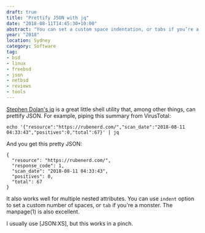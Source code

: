 ```yaml
---
draft: true
title: "Prettify JSON with jq"
date: "2018-08-11T14:45:30+10:00"
abstract: "You can set a custom space indentation, or tabs if you’re a monster"
year: "2018"
location: Sydney
category: Software
tag:
- bsd
- linux
- freebsd
- json
- netbsd
- reviews
- tools
---
```

[Stephen Dolan's jq] is a great little shell utility that, among other things, can prettify JSON. For example, piping this summary from VirusTotal:

    echo '{"resource":"https://rubenerd.com/","scan_date":"2018-08-11 04:33:43","positives":0,"total":67}' | jq

And you get this pretty JSON:

    {
      "resource": "https://rubenerd.com/",
      "response_code": 1,
      "scan_date": "2018-08-11 04:33:43",
      "positives": 0,
      "total": 67
    }

It also works well for multiple nested attributes. You can use `indent` option to set a custom number of spaces, or `tab` if you're a monster. The manpage(1) is also excellent.

I usually use [JSON:XS], but this works in a pinch.

[JSON::XS]: https://metacpan.org/pod/JSON::XS
[Stephen Dolan's jq]: https://github.com/stedolan/jq

